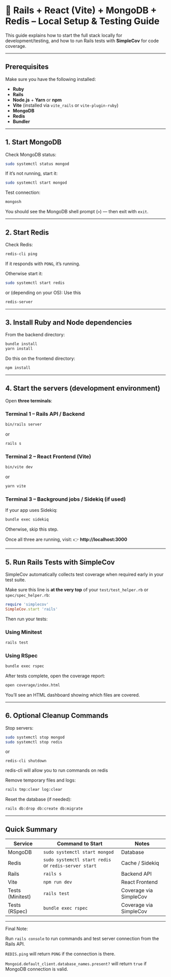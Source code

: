 # 🧰 Rails + React (Vite) + MongoDB + Redis – Local Setup & Testing Guide

This guide explains how to start the full stack locally for development/testing, and how to run Rails tests with **SimpleCov** for code coverage.

---

## Prerequisites

Make sure you have the following installed:

- **Ruby** 
- **Rails** 
- **Node.js** + **Yarn** or **npm**
- **Vite** (installed via `vite_rails` or `vite-plugin-ruby`)
- **MongoDB** 
- **Redis** 
- **Bundler**

---

## 1. Start MongoDB

Check MongoDB status:
```bash
sudo systemctl status mongod
```

If it’s not running, start it:
```bash
sudo systemctl start mongod
```

Test connection:
```bash
mongosh
```
You should see the MongoDB shell prompt (`>`) — then exit with `exit`.

---

## 2. Start Redis

Check Redis:
```bash
redis-cli ping
```
If it responds with `PONG`, it’s running.

Otherwise start it:
```bash
sudo systemctl start redis
```
or (depending on your OS):
Use this
```bash
redis-server
```

---

## 3. Install Ruby and Node dependencies

From the backend directory:
```bash
bundle install
yarn install
```

Do this on the frontend directory:
```bash
npm install
```

---

## 4. Start the servers (development environment)

Open **three terminals**:

### Terminal 1 – Rails API / Backend
```bash
bin/rails server
```
or
```bash
rails s
```

### Terminal 2 – React Frontend (Vite)
```bash
bin/vite dev
```
or
```bash
yarn vite
```

### Terminal 3 – Background jobs / Sidekiq (if used)
If your app uses Sidekiq:
```bash
bundle exec sidekiq
```

Otherwise, skip this step.

Once all three are running, visit:
👉 **http://localhost:3000**

---

## 5. Run Rails Tests with SimpleCov

SimpleCov automatically collects test coverage when required early in your test suite.

Make sure this line is **at the very top** of your `test/test_helper.rb` or `spec/spec_helper.rb`:

```ruby
require 'simplecov'
SimpleCov.start 'rails'
```

Then run your tests:

### Using Minitest
```bash
rails test
```

### Using RSpec
```bash
bundle exec rspec
```

After tests complete, open the coverage report:
```bash
open coverage/index.html
```

You’ll see an HTML dashboard showing which files are covered.

---

## 6. Optional Cleanup Commands

Stop servers:
```bash
sudo systemctl stop mongod
sudo systemctl stop redis
```
or
```
redis-cli shutdown
```
redis-cli will allow you to run commands on redis

Remove temporary files and logs:
```bash
rails tmp:clear log:clear
```

Reset the database (if needed):
```bash
rails db:drop db:create db:migrate
```

---

## Quick Summary

| Service | Command to Start | Notes |
|----------|------------------|-------|
| MongoDB | `sudo systemctl start mongod` | Database |
| Redis | `sudo systemctl start redis` or `redis-server start`| Cache / Sidekiq |
| Rails | `rails s` | Backend API |
| Vite | `npm run dev` | React Frontend |
| Tests (Minitest) | `rails test` | Coverage via SimpleCov |
| Tests (RSpec) | `bundle exec rspec` | Coverage via SimpleCov |

---

Final Note:

Run `rails console` to run commands and test server connection from the Rails API.

`REDIS.ping` will return `PONG` if the connection is there.

`Mongoid.default_client.database_names.present?` will return `true` if MongoDB connection is valid.

